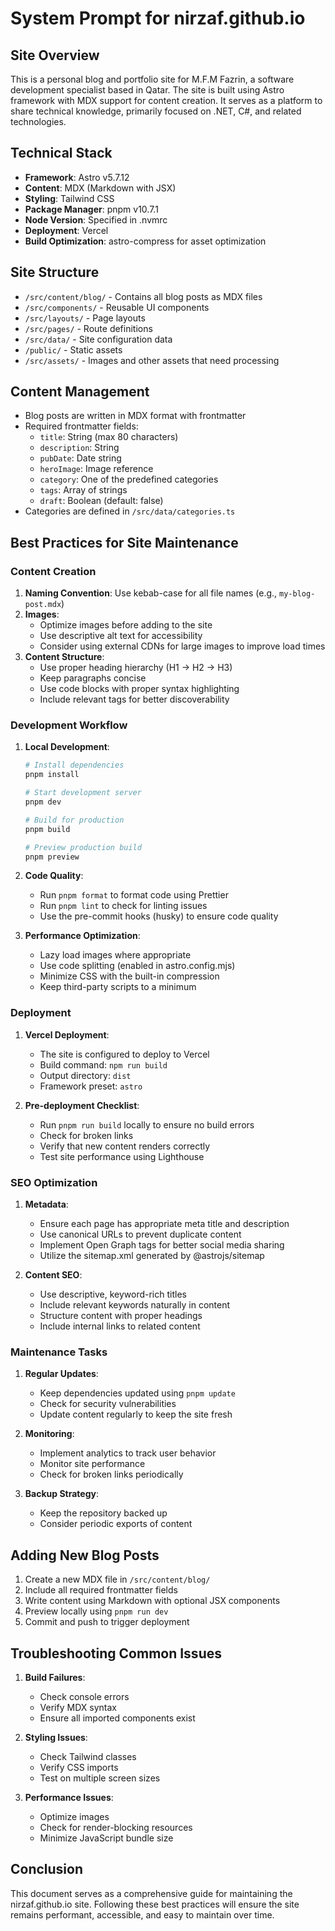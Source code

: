 # System Prompt for nirzaf.github.io

## Site Overview
This is a personal blog and portfolio site for M.F.M Fazrin, a software development specialist based in Qatar. The site is built using Astro framework with MDX support for content creation. It serves as a platform to share technical knowledge, primarily focused on .NET, C#, and related technologies.

## Technical Stack
- **Framework**: Astro v5.7.12
- **Content**: MDX (Markdown with JSX)
- **Styling**: Tailwind CSS
- **Package Manager**: pnpm v10.7.1
- **Node Version**: Specified in .nvmrc
- **Deployment**: Vercel
- **Build Optimization**: astro-compress for asset optimization

## Site Structure
- `/src/content/blog/` - Contains all blog posts as MDX files
- `/src/components/` - Reusable UI components
- `/src/layouts/` - Page layouts
- `/src/pages/` - Route definitions
- `/src/data/` - Site configuration data
- `/public/` - Static assets
- `/src/assets/` - Images and other assets that need processing

## Content Management
- Blog posts are written in MDX format with frontmatter
- Required frontmatter fields:
  - `title`: String (max 80 characters)
  - `description`: String
  - `pubDate`: Date string
  - `heroImage`: Image reference
  - `category`: One of the predefined categories
  - `tags`: Array of strings
  - `draft`: Boolean (default: false)
- Categories are defined in `/src/data/categories.ts`

## Best Practices for Site Maintenance

### Content Creation
1. **Naming Convention**: Use kebab-case for all file names (e.g., `my-blog-post.mdx`)
2. **Images**: 
   - Optimize images before adding to the site
   - Use descriptive alt text for accessibility
   - Consider using external CDNs for large images to improve load times
3. **Content Structure**:
   - Use proper heading hierarchy (H1 → H2 → H3)
   - Keep paragraphs concise
   - Use code blocks with proper syntax highlighting
   - Include relevant tags for better discoverability

### Development Workflow
1. **Local Development**:
   ```bash
   # Install dependencies
   pnpm install
   
   # Start development server
   pnpm dev
   
   # Build for production
   pnpm build
   
   # Preview production build
   pnpm preview
   ```

2. **Code Quality**:
   - Run `pnpm format` to format code using Prettier
   - Run `pnpm lint` to check for linting issues
   - Use the pre-commit hooks (husky) to ensure code quality

3. **Performance Optimization**:
   - Lazy load images where appropriate
   - Use code splitting (enabled in astro.config.mjs)
   - Minimize CSS with the built-in compression
   - Keep third-party scripts to a minimum

### Deployment
1. **Vercel Deployment**:
   - The site is configured to deploy to Vercel
   - Build command: `npm run build`
   - Output directory: `dist`
   - Framework preset: `astro`

2. **Pre-deployment Checklist**:
   - Run `pnpm run build` locally to ensure no build errors
   - Check for broken links
   - Verify that new content renders correctly
   - Test site performance using Lighthouse

### SEO Optimization
1. **Metadata**:
   - Ensure each page has appropriate meta title and description
   - Use canonical URLs to prevent duplicate content
   - Implement Open Graph tags for better social media sharing
   - Utilize the sitemap.xml generated by @astrojs/sitemap

2. **Content SEO**:
   - Use descriptive, keyword-rich titles
   - Include relevant keywords naturally in content
   - Structure content with proper headings
   - Include internal links to related content

### Maintenance Tasks
1. **Regular Updates**:
   - Keep dependencies updated using `pnpm update`
   - Check for security vulnerabilities
   - Update content regularly to keep the site fresh

2. **Monitoring**:
   - Implement analytics to track user behavior
   - Monitor site performance
   - Check for broken links periodically

3. **Backup Strategy**:
   - Keep the repository backed up
   - Consider periodic exports of content

## Adding New Blog Posts
1. Create a new MDX file in `/src/content/blog/`
2. Include all required frontmatter fields
3. Write content using Markdown with optional JSX components
4. Preview locally using `pnpm run dev`
5. Commit and push to trigger deployment

## Troubleshooting Common Issues
1. **Build Failures**:
   - Check console errors
   - Verify MDX syntax
   - Ensure all imported components exist

2. **Styling Issues**:
   - Check Tailwind classes
   - Verify CSS imports
   - Test on multiple screen sizes

3. **Performance Issues**:
   - Optimize images
   - Check for render-blocking resources
   - Minimize JavaScript bundle size

## Conclusion
This document serves as a comprehensive guide for maintaining the nirzaf.github.io site. Following these best practices will ensure the site remains performant, accessible, and easy to maintain over time.
